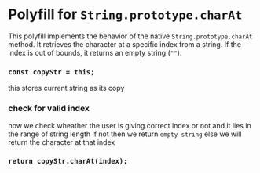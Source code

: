 # Polyfill for `String.prototype.charAt`

This polyfill implements the behavior of the native `String.prototype.charAt` method. It retrieves the character at a specific index from a string. If the index is out of bounds, it returns an empty string (`""`).

### `const copyStr = this;`
this stores current string as its copy 

### check for valid index
now we check wheather the user is giving correct index or not and it lies in the range of string length if not then we return `empty string` else we will return the character at that index

### `return copyStr.charAt(index);`